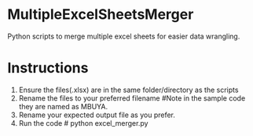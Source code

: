 # MultipleExcelSheetsMerger
Python scripts to merge multiple excel sheets for easier data wrangling.

# Instructions 
1. Ensure the files(.xlsx) are in the same folder/directory as the scripts
2. Rename the files to your preferred filename #Note in the sample code they are named as MBUYA.
3. Rename your expected output file as you prefer.
4. Run the code # python excel_merger.py
